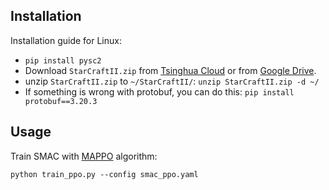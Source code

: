 ## Installation

Installation guide for Linux:

- `pip install pysc2`
- Download `StarCraftII.zip` from [Tsinghua Cloud](https://cloud.tsinghua.edu.cn/d/da76bbb842f34d109b80/?p=%2Fresearch%2FRL%2Fenv%2FSMAC&mode=list) or from [Google Drive](https://drive.google.com/drive/folders/1umnlFotrXdEnmTUqfzGoJfJ7kAKf-eKO).
- unzip `StarCraftII.zip` to `~/StarCraftII/`: `unzip StarCraftII.zip -d ~/`
- If something is wrong with protobuf, you can do this: `pip install protobuf==3.20.3`

## Usage

Train SMAC with [MAPPO](https://arxiv.org/abs/2103.01955) algorithm:

`python train_ppo.py --config smac_ppo.yaml`